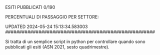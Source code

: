 ESITI PUBBLICATI 0/190 

PERCENTUALI DI PASSAGGIO PER SETTORE:

UPDATED 2024-05-24 15:13:34.583003
###################################################### 

Si tratta di un semplice script in python per controllare quando sono pubblicati gli esiti (ASN 2021, sesto quadrimestre).

